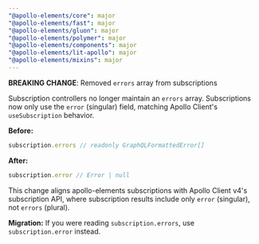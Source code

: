 ```yaml
---
"@apollo-elements/core": major
"@apollo-elements/fast": major
"@apollo-elements/gluon": major
"@apollo-elements/polymer": major
"@apollo-elements/components": major
"@apollo-elements/lit-apollo": major
"@apollo-elements/mixins": major
---
```


**BREAKING CHANGE**: Removed `errors` array from subscriptions

Subscription controllers no longer maintain an `errors` array. Subscriptions now only use the `error` (singular) field, matching Apollo Client's `useSubscription` behavior.

**Before:**
```typescript
subscription.errors // readonly GraphQLFormattedError[]
```

**After:**
```typescript
subscription.error // Error | null
```

This change aligns apollo-elements subscriptions with Apollo Client v4's subscription API, where subscription results include only `error` (singular), not `errors` (plural).

**Migration:** If you were reading `subscription.errors`, use `subscription.error` instead.
